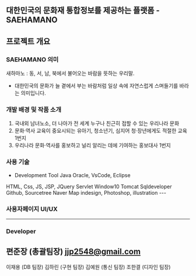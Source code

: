 ## 대한민국의 문화재 통합정보를 제공하는 플랫폼 - SAEHAMANO

## 프로젝트 개요
### SAEHAMANO 의미
새하마노 : 동, 서, 남, 북에서 불어오는 바람을 뜻하는 우리말.
- 대한민국의 문화가 늘 곁에서 부는 바람처럼 일상 속에 자연스럽게 스며들기를 바라는 의미입니다.

### 개발 배경 및 작품 소개
1. 국내외 남녀노소, 더 나아가 전 세계 누구나 친근히 접할 수 있는 우리나라 문화
2. 문화·역사 교육이 중요시되는 유아기, 청소년기, 심지어 청·장년에게도 적절한 교육 1번지
3. 우리나라 문화·역사를 홍보하고 널리 알리는 데에 기여하는 홍보대사 1번지


### 사용 기술
- Development Tool
  Java Oracle, VsCode, Eclipse

<Language>
  HTML, Css, JS, JSP, JQuery Servlet

<OS>
  Window10
  
<Server>
  Tomcat
  
<DBMS>
  Sqldeveloper
  
<SCM>
  Github, Sourcetree
  
<Map>
  Naver Map
  
<Graphics>
  indesign, Photoshop, illustration
---
  
### 사용자페이지 UI/UX

---

### Developer

편준장 (총괄팀장) jjp2548@gmail.com
- 
이재용 (DB 팀장)
김하린 (구현 팀장)
김예원 (통신 팀장)
조한결 (디자인 팀장)
